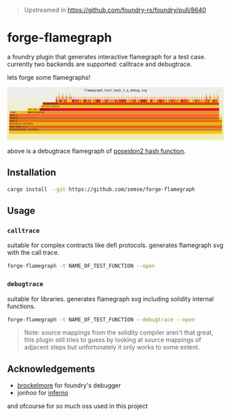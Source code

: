 > Upstreamed in https://github.com/foundry-rs/foundry/pull/8640

# forge-flamegraph

a foundry plugin that generates interactive flamegraph for a test case. currently two backends are supported: calltrace and debugtrace.

lets forge some flamegraphs!

[![flamegraph of poseidon2 hash function](./flamegraph_poseidon_debug.svg)](https://zemse.github.io/forge-flamegraph/flamegraph_poseidon_debug.svg)

above is a debugtrace flamegraph of [poseidon2 hash function](https://github.com/zemse/poseidon2).

## Installation

```bash
cargo install --git https://github.com/zemse/forge-flamegraph 
```

## Usage

### `calltrace`

suitable for complex contracts like defi protocols. generates flamegraph svg with the call trace.

```bash
forge-flamegraph -t NAME_OF_TEST_FUNCTION --open
```

### `debugtrace`

suitable for libraries. generates flamegraph svg including solidity internal functions.

```bash
forge-flamegraph -t NAME_OF_TEST_FUNCTION --debugtrace --open
```

> Note: source mappings from the solidity compiler aren't that great, this plugin still tries to guess by looking at source mappings of adjacent steps but unfortunately it only works to some extent.

## Acknowledgements

- [brockelmore](https://github.com/brockelmore) for foundry's debugger
- jonhoo for [inferno](https://github.com/jonhoo/inferno)

and ofcourse for so much oss used in this project
